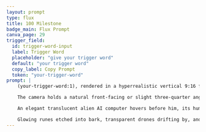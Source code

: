 ```yaml
---
layout: prompt
type: flux
title: 100 Milestone
badge_main: Flux Prompt
canva_page: 29
trigger_field:
  id: trigger-word-input
  label: Trigger Word
  placeholder: "give your trigger word"
  default: "your trigger word"
  copy_label: Copy Prompt
  token: "your-trigger-word"
prompt: |
    (your-trigger-word:1), rendered in a hyperrealistic vertical 9:16 frame, stands waist-up in a mist-draped tropical rainforest glowing with bioluminescent indigo, violet, and teal plants.

    The camera holds a natural front-facing or slight three-quarter angle; his plain dark blue T-shirt and aligned posture feel grounded while soft cinematic light and swirling mist reveal excited, awe-lit eyes.

    An elegant translucent alien AI computer hovers before him, its human-inspired panels and glyphic inputs elevated by neon-magenta data streams. As his hand reaches mid-interaction, a brilliant neon-blue hologram of the number “100” materialises high in the sky—stable, alive with subtle motion, and casting atmospheric distortion.

    Glowing runes etched into bark, transparent drones drifting by, and circuitry-like vines pulsing through the forest signal an ET–human hybrid world. Skin tone and texture remain natural, shadows soft, and the moment captures a pivotal evolution where man and machine birth something awe-inspiring.
---
```

